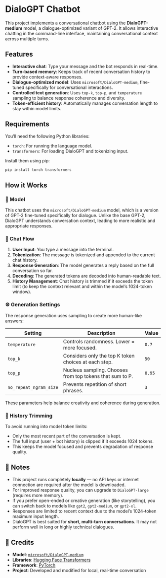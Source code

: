 # DialoGPT Chatbot

This project implements a conversational chatbot using the **DialoGPT-medium** model, a dialogue-optimized variant of GPT-2. It allows interactive chatting in the command-line interface, maintaining conversational context across multiple turns.

## Features

- **Interactive chat**: Type your message and the bot responds in real-time.
- **Turn-based memory**: Keeps track of recent conversation history to provide context-aware responses.
- **Dialogue-optimized model**: Uses `microsoft/DialoGPT-medium`, fine-tuned specifically for conversational interactions.
- **Controlled text generation**: Uses `top-k`, `top-p`, and `temperature` sampling to balance response coherence and diversity.
- **Token-efficient history**: Automatically manages conversation length to stay within model limits.

## Requirements

You’ll need the following Python libraries:

- `torch`: For running the language model.
- `transformers`: For loading DialoGPT and tokenizing input.

Install them using pip:

```bash
pip install torch transformers
```

## How it Works

### 🧠 Model

This chatbot uses the `microsoft/DialoGPT-medium` model, which is a version of GPT-2 fine-tuned specifically for dialogue. Unlike the base GPT-2, DialoGPT understands conversation context, leading to more realistic and appropriate responses.

### 💬 Chat Flow

1. **User Input**: You type a message into the terminal.
2. **Tokenization**: The message is tokenized and appended to the current chat history.
3. **Response Generation**: The model generates a reply based on the full conversation so far.
4. **Decoding**: The generated tokens are decoded into human-readable text.
5. **History Management**: Chat history is trimmed if it exceeds the token limit (to keep the context relevant and within the model’s 1024-token window).

### ⚙️ Generation Settings

The response generation uses sampling to create more human-like answers:

| Setting               | Description                                               | Value        |
|-----------------------|-----------------------------------------------------------|--------------|
| `temperature`         | Controls randomness. Lower = more focused.               | `0.7`        |
| `top_k`               | Considers only the top K token choices at each step.     | `50`         |
| `top_p`               | Nucleus sampling. Chooses from top tokens that sum to P. | `0.95`       |
| `no_repeat_ngram_size` | Prevents repetition of short phrases.                    | `3`          |

These parameters help balance creativity and coherence during generation.

### 🧹 History Trimming

To avoid running into model token limits:

- Only the most recent part of the conversation is kept.
- The full input (user + bot history) is clipped if it exceeds 1024 tokens.
- This keeps the model focused and prevents degradation of response quality.

## 📝 Notes

- This project runs completely **locally** — no API keys or internet connection are required after the model is downloaded.
- For improved response quality, you can upgrade to `DialoGPT-large` (requires more memory).
- If you prefer open-ended or creative generation (like storytelling), you can switch back to models like `gpt2`, `gpt2-medium`, or `gpt2-xl`.
- Responses are limited to recent context due to the model’s 1024-token maximum input length.
- DialoGPT is best suited for **short, multi-turn conversations**. It may not perform well in long or highly technical dialogues.

## 🙏 Credits

- **Model**: [`microsoft/DialoGPT-medium`](https://huggingface.co/microsoft/DialoGPT-medium)  
- **Libraries**: [Hugging Face Transformers](https://github.com/huggingface/transformers)  
- **Framework**: [PyTorch](https://pytorch.org/)  
- **Project**: Developed and modified for local, real-time conversation
